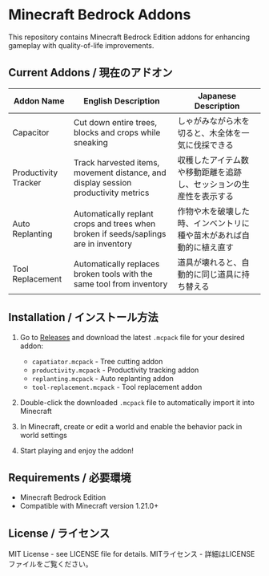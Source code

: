 # Minecraft Bedrock Addons

This repository contains Minecraft Bedrock Edition addons for enhancing gameplay with quality-of-life improvements.

## Current Addons / 現在のアドオン

| Addon Name | English Description | Japanese Description |
|------------|-------------------|---------------------|
| Capacitor | Cut down entire trees, blocks and crops while sneaking | しゃがみながら木を切ると、木全体を一気に伐採できる |
| Productivity Tracker | Track harvested items, movement distance, and display session productivity metrics | 収穫したアイテム数や移動距離を追跡し、セッションの生産性を表示する |
| Auto Replanting | Automatically replant crops and trees when broken if seeds/saplings are in inventory | 作物や木を破壊した時、インベントリに種や苗木があれば自動的に植え直す |
| Tool Replacement | Automatically replaces broken tools with the same tool from inventory | 道具が壊れると、自動的に同じ道具に持ち替える |

## Installation / インストール方法


1. Go to [Releases](https://github.com/tsugumi-sys/minecraft-addons/releases) and download the latest `.mcpack` file for your desired addon:
   - `capatiator.mcpack` - Tree cutting addon
   - `productivity.mcpack` - Productivity tracking addon  
   - `replanting.mcpack` - Auto replanting addon
   - `tool-replacement.mcpack` - Tool replacement addon

2. Double-click the downloaded `.mcpack` file to automatically import it into Minecraft

3. In Minecraft, create or edit a world and enable the behavior pack in world settings

4. Start playing and enjoy the addon!

## Requirements / 必要環境

- Minecraft Bedrock Edition
- Compatible with Minecraft version 1.21.0+

## License / ライセンス

MIT License - see LICENSE file for details.
MITライセンス - 詳細はLICENSEファイルをご覧ください。
